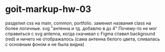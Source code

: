 # goit-markup-hw-03
разделил css  на main, common, portfolio.
заменил названия class  на более логичные.
svg "антенна и тд. добавлю в дз 4" 
Почему-то не мог справиться с svg antenna, когда скачивал с Figma ставил background (red) и ничего не отображалось (сама антенна белого цвета, сливалась с основным фоном и не была видна)
